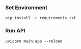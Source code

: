 ### Set Environment
```
pip install -r requirements.txt
```

### Run API
```
uvicorn main:app --reload
```
